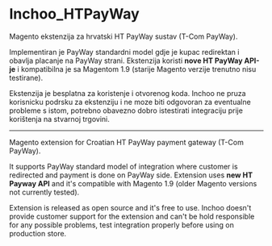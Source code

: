 # Inchoo_HTPayWay

Magento ekstenzija za hrvatski HT PayWay sustav (T-Com PayWay).  
  
Implementiran je PayWay standardni model gdje je kupac redirektan i obavlja placanje na PayWay strani. Ekstenzija koristi **nove HT PayWay API-je** i kompatibilna je sa Magentom 1.9 (starije Magento verzije trenutno nisu testirane).
  
Ekstenzija je besplatna za koristenje i otvorenog koda. Inchoo ne pruza korisnicku podrsku za ekstenziju i ne moze biti odgovoran za eventualne probleme s istom, potrebno obavezno dobro istestirati integraciju prije korištenja na stvarnoj trgovini.

---

Magento extension for Croatian HT PayWay payment gateway (T-Com PayWay).  
  
It supports PayWay standard model of integration where customer is redirected and payment is done on PayWay side. Extension uses **new HT Payway API** and it's compatible with Magento 1.9 (older Magento versions not currently tested).
  
Extension is released as open source and it's free to use. Inchoo doesn't provide customer support for the extension and can't be hold responsible for any possible problems, test integration properly before using on production store.

